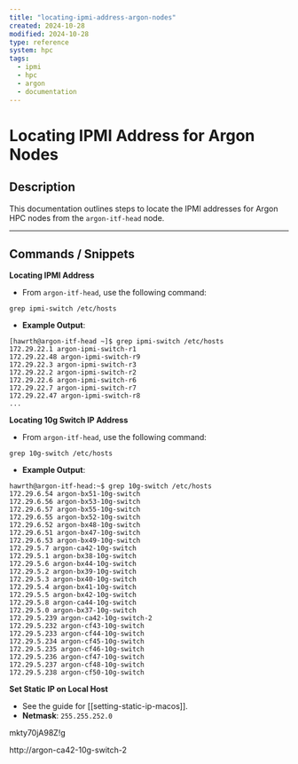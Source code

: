 ```yaml
---
title: "locating-ipmi-address-argon-nodes"
created: 2024-10-28
modified: 2024-10-28
type: reference
system: hpc
tags:
  - ipmi
  - hpc
  - argon
  - documentation
---
```



# Locating IPMI Address for Argon Nodes

## Description
This documentation outlines steps to locate the IPMI addresses for Argon HPC nodes from the `argon-itf-head` node.

---

## Commands / Snippets

**Locating IPMI Address**
- From `argon-itf-head`, use the following command:
```shell
grep ipmi-switch /etc/hosts
```
- **Example Output**:
```shell
[hawrth@argon-itf-head ~]$ grep ipmi-switch /etc/hosts
172.29.22.1 argon-ipmi-switch-r1
172.29.22.48 argon-ipmi-switch-r9
172.29.22.3 argon-ipmi-switch-r3
172.29.22.2 argon-ipmi-switch-r2
172.29.22.6 argon-ipmi-switch-r6
172.29.22.7 argon-ipmi-switch-r7
172.29.22.47 argon-ipmi-switch-r8
...
```


**Locating 10g Switch IP Address**
- From `argon-itf-head`, use the following command:
```shell
grep 10g-switch /etc/hosts
```
- **Example Output**:
```shell
hawrth@argon-itf-head:~$ grep 10g-switch /etc/hosts
172.29.6.54 argon-bx51-10g-switch
172.29.6.56 argon-bx53-10g-switch
172.29.6.57 argon-bx55-10g-switch
172.29.6.55 argon-bx52-10g-switch
172.29.6.52 argon-bx48-10g-switch
172.29.6.51 argon-bx47-10g-switch
172.29.6.53 argon-bx49-10g-switch
172.29.5.7 argon-ca42-10g-switch
172.29.5.1 argon-bx38-10g-switch
172.29.5.6 argon-bx44-10g-switch
172.29.5.2 argon-bx39-10g-switch
172.29.5.3 argon-bx40-10g-switch
172.29.5.4 argon-bx41-10g-switch
172.29.5.5 argon-bx42-10g-switch
172.29.5.8 argon-ca44-10g-switch
172.29.5.0 argon-bx37-10g-switch
172.29.5.239 argon-ca42-10g-switch-2
172.29.5.232 argon-cf43-10g-switch
172.29.5.233 argon-cf44-10g-switch
172.29.5.234 argon-cf45-10g-switch
172.29.5.235 argon-cf46-10g-switch
172.29.5.236 argon-cf47-10g-switch
172.29.5.237 argon-cf48-10g-switch
172.29.5.238 argon-cf50-10g-switch
```


**Set Static IP on Local Host**
- See the guide for [[setting-static-ip-macos]].
- **Netmask**: `255.255.252.0`



mkty70jA98Z!g




http://argon-ca42-10g-switch-2